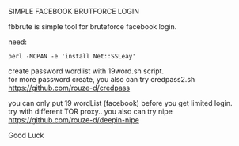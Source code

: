 SIMPLE FACEBOOK BRUTFORCE LOGIN

fbbrute is simple tool for bruteforce facebook login.

need:
```
perl -MCPAN -e 'install Net::SSLeay'
```

create password wordlist with 19word.sh script. <br>
for more password create, you also can try credpass2.sh <a href="https://github.com/rouze-d/credpass">https://github.com/rouze-d/credpass</a>

you can only put 19 wordList (facebook) before you get limited login. <br>
try with different TOR proxy.. you also can try nipe <a href="https://github.com/rouze-d/deepin-nipe">https://github.com/rouze-d/deepin-nipe</a>

Good Luck
